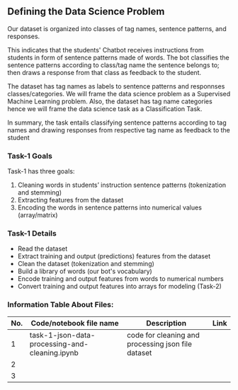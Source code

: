 ## Defining the Data Science Problem
Our dataset is organized into classes of tag names, sentence patterns, and responses. 

This indicates that the students' Chatbot receives instructions from students in form of sentence patterns made of words.
The bot classifies the sentence patterns according to class/tag name the sentence belongs to; then draws a response from that class as feedback to the student.

The dataset has tag names as labels to sentence patterns and responnses classes/categories. We will frame the data science problem as a Supervised Machine Learning problem.
Also, the dataset has tag name categories hence we will frame the data science task as a Classification Task.

In summary, the task entails classifying sentence patterns according to tag names and drawing responses from respective tag name as feedback to the student

### Task-1 Goals
Task-1 has three goals:
1. Cleaning words in students’ instruction sentence patterns (tokenization and stemming)
2. Extracting features from the dataset
3. Encoding the words in sentence patterns into numerical values (array/matrix)

### Task-1 Details
- Read the dataset
- Extract training and output (predictions) features from the dataset
- Clean the dataset (tokenization and stemming)
- Build a library of words (our bot's vocabulary)
- Encode training and output features from words to numerical numbers
- Convert training and output features into arrays for modeling (Task-2)

### Information Table About Files:
|No.| Code/notebook file name | Description | Link |
| - | - | - | - |
| 1 | task-1-json-data-processing-and-cleaning.ipynb | code for cleaning and processing json file dataset  |   |
| 2 |    |   |   |
| 3 |    |   |   |
